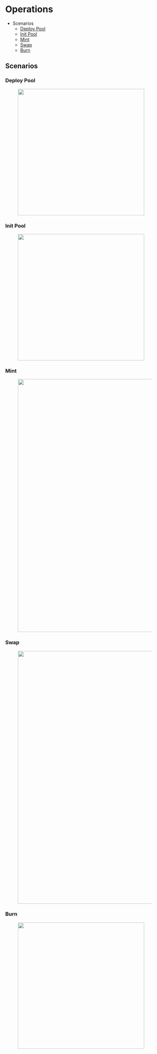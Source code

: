 # Operations

* Scenarios
  * [Deploy Pool](operations.md#deploy-pool)
  * [Init Pool](operations.md#init-pool)
  * [Mint](operations.md#mint)
  * [Swap](operations.md#swap)
  * [Burn](operations.md#burn)

## Scenarios

### Deploy Pool

<figure><img src="../images/deploy.svg" alt="" width="400"><figcaption></figcaption></figure>

### Init Pool

<figure><img src="../images/init.svg" alt="" width="400"><figcaption></figcaption></figure>

### Mint

<figure><img src="../images/mint.svg" alt="" width="800"><figcaption></figcaption></figure>

### Swap

<figure><img src="../images/swap.svg" alt="" width="800"><figcaption></figcaption></figure>

### Burn

<figure><img src="../images/burn.svg" alt="" width="400"><figcaption></figcaption></figure>

